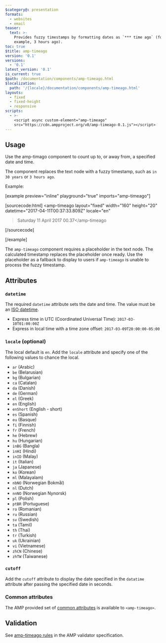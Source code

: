 ```yaml
---
$category@: presentation
formats:
  - websites
  - email
teaser:
  text: >-
    Provides fuzzy timestamps by formatting dates as `*** time ago` (for
    example, 3 hours ago).
toc: true
$title: amp-timeago
version: '0.1'
versions:
  - '0.1'
latest_version: '0.1'
is_current: true
$path: /documentation/components/amp-timeago.html
$localization:
  path: '/{locale}/documentation/components/amp-timeago.html'
layouts:
  - fixed
  - fixed-height
  - responsive
scripts:
  - >-
    <script async custom-element="amp-timeago"
    src="https://cdn.ampproject.org/v0/amp-timeago-0.1.js"></script>
---
```



<!--
Copyright 2017 The AMP HTML Authors. All Rights Reserved.

Licensed under the Apache License, Version 2.0 (the "License");
you may not use this file except in compliance with the License.
You may obtain a copy of the License at

      http://www.apache.org/licenses/LICENSE-2.0

Unless required by applicable law or agreed to in writing, software
distributed under the License is distributed on an "AS-IS" BASIS,
WITHOUT WARRANTIES OR CONDITIONS OF ANY KIND, either express or implied.
See the License for the specific language governing permissions and
limitations under the License.
-->



## Usage

Use the amp-timago component to count up to, or away from, a specified date and time.

The component replaces the text node with a fuzzy timestamp, such as `in 30 years` or `3 hours ago`.

Example:

[example preview="inline" playground="true" imports="amp-timeago"]

[sourcecode:html]
<amp-timeago
  layout="fixed"
  width="160"
  height="20"
  datetime="2017-04-11T00:37:33.809Z"
  locale="en"
  >Saturday 11 April 2017 00.37</amp-timeago
>
[/sourcecode]

[/example]

The `amp-timeago` component requires a placeholder in the text node. The calculated timestamp replaces the placeholder once ready. Use the placeholder as a fallback to display to users if `amp-timeago` is unable to process the fuzzy timestamp.

## Attributes

### `datetime`

The required `datetime` attribute sets the date and time. The value must be an [ISO datetime](https://www.w3.org/QA/Tips/iso-date).

- Express time in UTC (Coordinated Universal Time): `2017-03-10T01:00:00Z`
- Express in local time with a time zone offset: `2017-03-09T20:00:00-05:00`

### `locale` (optional)

The local default is `en`. Add the `locale` attribute and specify one of the following values to chance the local.

- `ar` (Arabic)
- `be` (Belarusian)
- `bg` (Bulgarian)
- `ca` (Catalan)
- `da` (Danish)
- `de` (German)
- `el` (Greek)
- `en` (English)
- `enShort` (English - short)
- `es` (Spanish)
- `eu` (Basque)
- `fi` (Finnish)
- `fr` (French)
- `he` (Hebrew)
- `hu` (Hungarian)
- `inBG` (Bangla)
- `inHI` (Hindi)
- `inID` (Malay)
- `it` (Italian)
- `ja` (Japanese)
- `ko` (Korean)
- `ml` (Malayalam)
- `nbNO` (Norwegian Bokmål)
- `nl` (Dutch)
- `nnNO` (Norwegian Nynorsk)
- `pl` (Polish)
- `ptBR` (Portuguese)
- `ro` (Romanian)
- `ru` (Russian)
- `sv` (Swedish)
- `ta` (Tamil)
- `th` (Thai)
- `tr` (Turkish)
- `uk` (Ukrainian)
- `vi` (Vietnamese)
- `zhCN` (Chinese)
- `zhTW` (Taiwanese)

### `cutoff`

Add the `cutoff` attribute to display the date specified in the `datatime` attribute after passing the specified date in seconds.

### Common attributes

The AMP provided set of [common attributes](https://amp.dev/documentation/guides-and-tutorials/learn/common_attributes) is available to `<amp-timeago>`.

## Validation

See [amp-timeago rules](https://github.com/ampproject/amphtml/blob/master/extensions/amp-timeago/validator-amp-timeago.protoascii) in the AMP validator specification.